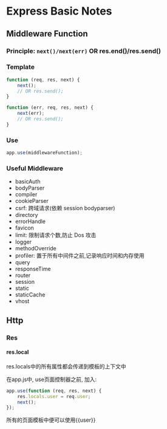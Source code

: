 # Express Basic Notes

## Middleware Function

###  Principle: `next()/next(err)` OR res.end()/res.send() 

### Template

```js
function (req, res, next) {
    next();
    // OR res.send();
}

function (err, req, res, next) {
    next(err);
    // OR res.send();
}
```

### Use

```js
app.use(middlewareFunction);
```

### Useful Middleware

-   basicAuth
-   bodyParser
-   compiler
-   cookieParser
-   csrf: 跨域请求(依赖 session bodyparser)
-   directory
-   errorHandle
-   favicon
-   limit: 限制请求个数,防止 Dos 攻击
-   logger
-   methodOverride
-   profiler: 置于所有中间件之前,记录响应时间和内存使用
-   query
-   responseTime
-   router
-   session
-   static
-   staticCache
-   vhost

## Http

### Res

#### res.local

res.locals中的所有属性都会传递到模板的上下文中

在app.js中, use页面控制器之前, 加入:

```js
app.use(function (req, res, next) {
    res.locals.user = req.user;
    next();
});
```

所有的页面模板中便可以使用{{user}}
